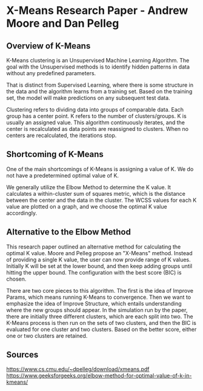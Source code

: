 # X-Means Research Paper - Andrew Moore and Dan Pelleg

## Overview of K-Means
K-Means clustering is an Unsupervised Machine Learning
Algorithm. The goal with the Unsupervised
methods is to identify hidden patterns in data
without any predefined parameters. 

That is distinct from Supervised Learning, where there is some structure in
the data and the algorithm learns from a training set.
Based on the training set, the model will make predictions
on any subsequent test data.

Clustering refers to dividing data into groups of comparable
data. Each group has a center point. K refers to the number of
clusters/groups. K is usually an assigned value. This algorithm continuously
iterates, and the center is recalculated as data points are
reassigned to clusters. When no centers are recalculated, the iterations
stop.

## Shortcoming of K-Means
One of the main shortcomings of K-Means is assigning
a value of K. We do not have a predetermined
optimal value of K.

We generally utilize the Elbow Method to determine the K
value. It calculates a within-cluster sum of squares metric, 
which is the distance between the center and the data
in the cluster. The WCSS values for each K value are plotted
on a graph, and we choose the optimal K value accordingly.

## Alternative to the Elbow Method
This research paper outlined an alternative method for calculating
the optimal K value. Moore and Pelleg propose an "X-Means" method.
Instead of providing a single K value, the user can now provide
range of K values. Initially K will be set at the lower bound,
and then keep adding groups until hitting the upper bound. The configuration
with the best score (BIC) is chosen.

There are two core pieces to this algorithm. The first is the idea of
Improve Params, which means running K-Means to convergence. Then we want to 
emphasize the idea of Improve Structure, which entails understanding where the
new groups should appear. In the simulation run by the paper, there are initially
three different clusters, which are each split into two. The K-Means process is
then run on the sets of two clusters, and then the BIC is evaluated for one cluster
and two clusters. Based on the better score, either one or two clusters are retained.

## Sources
https://www.cs.cmu.edu/~dpelleg/download/xmeans.pdf
https://www.geeksforgeeks.org/elbow-method-for-optimal-value-of-k-in-kmeans/
